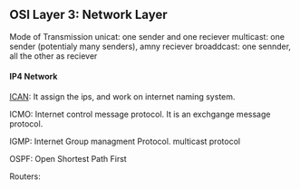 




## OSI Layer 3: Network Layer

Mode of Transmission
unicat: one sender and one reciever
multicast: one sender (potentialy many senders), amny reciever
broaddcast: one sennder, all the other as reciever 

#### IP4 Network
[ICAN](https://www.icann.org/): It assign the ips, and work on internet naming system. 


ICMO: Internet control message protocol.
It is an exchgange message protocol.

IGMP: Internet Group managment Protocol.
multicast protocol

OSPF: Open Shortest Path First

Routers:
